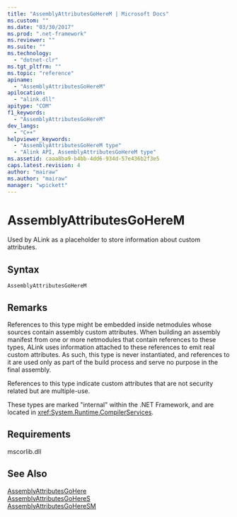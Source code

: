 ```yaml
---
title: "AssemblyAttributesGoHereM | Microsoft Docs"
ms.custom: ""
ms.date: "03/30/2017"
ms.prod: ".net-framework"
ms.reviewer: ""
ms.suite: ""
ms.technology: 
  - "dotnet-clr"
ms.tgt_pltfrm: ""
ms.topic: "reference"
apiname: 
  - "AssemblyAttributesGoHereM"
apilocation: 
  - "alink.dll"
apitype: "COM"
f1_keywords: 
  - "AssemblyAttributesGoHereM"
dev_langs: 
  - "C++"
helpviewer_keywords: 
  - "AssemblyAttributesGoHereM type"
  - "Alink API, AssemblyAttributesGoHereM type"
ms.assetid: caaa8ba9-b4bb-4dd6-934d-57e436b2f3e5
caps.latest.revision: 4
author: "mairaw"
ms.author: "mairaw"
manager: "wpickett"
---
```

# AssemblyAttributesGoHereM
Used by ALink as a placeholder to store information about custom attributes.  
  
## Syntax  
  
```  
AssemblyAttributesGoHereM  
```  
  
## Remarks  
 References to this type might be embedded inside netmodules whose sources contain assembly custom attributes. When building an assembly manifest from one or more netmodules that contain references to these types, ALink uses information attached to these references to emit real custom attributes. As such, this type is never instantiated, and references to it are used only as part of the build process and serve no purpose in the final assembly.  
  
 References to this type indicate custom attributes that are not security related but are multiple-use.  
  
 These types are marked "internal" within the .NET Framework, and are located in <xref:System.Runtime.CompilerServices>.  
  
## Requirements  
 mscorlib.dll  
  
## See Also  
 [AssemblyAttributesGoHere](../../../../docs/framework/unmanaged-api/alink/assemblyattributesgohere.md)   
 [AssemblyAttributesGoHereS](../../../../docs/framework/unmanaged-api/alink/assemblyattributesgoheres.md)   
 [AssemblyAttributesGoHereSM](../../../../docs/framework/unmanaged-api/alink/assemblyattributesgoheresm.md)
